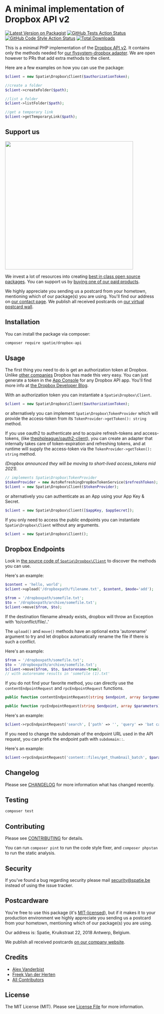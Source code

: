 # A minimal implementation of Dropbox API v2

[![Latest Version on Packagist](https://img.shields.io/packagist/v/spatie/dropbox-api.svg?style=flat-square)](https://packagist.org/packages/spatie/dropbox-api)
[![GitHub Tests Action Status](https://img.shields.io/github/actions/workflow/status/spatie/dropbox-api/run-tests.yml?label=tests&style=flat-square)](https://github.com/spatie/dropbox-api/actions?query=workflow%3ATests+branch%3Amaster)
[![GitHub Code Style Action Status](https://img.shields.io/github/actions/workflow/status/spatie/dropbox-api/code-style.yml?label=code%20style&style=flat-square)](https://github.com/spatie/dropbox-api/actions?query=workflow%3A"Check+%26+fix+styling"+branch%3Amaster)
[![Total Downloads](https://img.shields.io/packagist/dt/spatie/dropbox-api.svg?style=flat-square)](https://packagist.org/packages/spatie/dropbox-api)


This is a minimal PHP implementation of the [Dropbox API v2](https://www.dropbox.com/developers/documentation/http/overview). It contains only the methods needed for [our flysystem-dropbox adapter](https://github.com/spatie/flysystem-dropbox). We are open however to PRs that add extra methods to the client. 

Here are a few examples on how you can use the package:

```php
$client = new Spatie\Dropbox\Client($authorizationToken);

//create a folder
$client->createFolder($path);

//list a folder
$client->listFolder($path);

//get a temporary link
$client->getTemporaryLink($path);
```

## Support us

[<img src="https://github-ads.s3.eu-central-1.amazonaws.com/dropbox-api.jpg?t=1" width="419px" />](https://spatie.be/github-ad-click/dropbox-api)

We invest a lot of resources into creating [best in class open source packages](https://spatie.be/open-source). You can support us by [buying one of our paid products](https://spatie.be/open-source/support-us).

We highly appreciate you sending us a postcard from your hometown, mentioning which of our package(s) you are using. You'll find our address on [our contact page](https://spatie.be/about-us). We publish all received postcards on [our virtual postcard wall](https://spatie.be/open-source/postcards).

## Installation

You can install the package via composer:

``` bash
composer require spatie/dropbox-api
```

## Usage

The first thing you need to do is get an authorization token at Dropbox. Unlike [other companies](https://google.com) Dropbox has made this very easy. You can just generate a token in the [App Console](https://www.dropbox.com/developers/apps) for any Dropbox API app. You'll find more info at [the Dropbox Developer Blog](https://blogs.dropbox.com/developers/2014/05/generate-an-access-token-for-your-own-account/).

With an authorization token you can instantiate a `Spatie\Dropbox\Client`.

```php
$client = new Spatie\Dropbox\Client($authorizationToken);
```

or alternatively you can implement `Spatie\Dropbox\TokenProvider` 
which will provide the access-token from its 
`TokenProvider->getToken(): string` method.

If you use oauth2 to authenticate and to acquire refresh-tokens and access-tokens,
(like [thephpleague/oauth2-client](https://github.com/thephpleague/oauth2-client)),
you can create an adapter that internally takes care of token-expiration and refreshing tokens, 
and at runtime will supply the access-token via the `TokenProvider->getToken(): string` method.

*(Dropbox announced they will be moving to short-lived access_tokens mid 2021).*


```php
// implements Spatie\Dropbox\TokenProvider
$tokenProvider = new AutoRefreshingDropBoxTokenService($refreshToken);
$client = new Spatie\Dropbox\Client($tokenProvider);
```



or alternatively you can authenticate as an App using your App Key & Secret.

```php
$client = new Spatie\Dropbox\Client([$appKey, $appSecret]);
```

If you only need to access the public endpoints you can instantiate `Spatie\Dropbox\Client` without any arguments.

```php
$client = new Spatie\Dropbox\Client();
```

## Dropbox Endpoints

Look in [the source code of `Spatie\Dropbox\Client`](https://github.com/spatie/dropbox-api/blob/master/src/Client.php) to discover the methods you can use.

Here's an example:

```php
$content = 'hello, world';
$client->upload('/dropboxpath/filename.txt', $content, $mode='add');

$from = '/dropboxpath/somefile.txt';
$to = '/dropboxpath/archive/somefile.txt';
$client->move($from, $to);
```

If the destination filename already exists, dropbox will throw an Exception with 'to/conflict/file/..'

The ``upload()`` and ``move()`` methods have an optional extra 'autorename' argument 
to try and let dropbox automatically rename the file if there is such a conflict.

Here's an example:

```php
$from = '/dropboxpath/somefile.txt';
$to = '/dropboxpath/archive/somefile.txt';
$client->move($from, $to, $autorename=true);
// with autorename results in 'somefile (1).txt'
```


If you do not find your favorite method, you can directly use the `contentEndpointRequest` and `rpcEndpointRequest` functions.

```php
public function contentEndpointRequest(string $endpoint, array $arguments, $body): ResponseInterface

public function rpcEndpointRequest(string $endpoint, array $parameters): array
```

Here's an example:

```php
$client->rpcEndpointRequest('search', ['path' => '', 'query' => 'bat cave']);
```

If you need to change the subdomain of the endpoint URL used in the API request, you can prefix the endpoint path with `subdomain::`.

Here's an example:

```php
$client->rpcEndpointRequest('content::files/get_thumbnail_batch', $parameters);
```

## Changelog

Please see [CHANGELOG](CHANGELOG.md) for more information what has changed recently.

## Testing

``` bash
composer test
```

## Contributing

Please see [CONTRIBUTING](https://github.com/spatie/.github/blob/main/CONTRIBUTING.md) for details.

You can run `composer pint` to run the code style fixer, and `composer phpstan` to run the static analysis.

## Security

If you've found a bug regarding security please mail [security@spatie.be](mailto:security@spatie.be) instead of using the issue tracker.

## Postcardware

You're free to use this package (it's [MIT-licensed](LICENSE.md)), but if it makes it to your production environment we highly appreciate you sending us a postcard from your hometown, mentioning which of our package(s) you are using.

Our address is: Spatie, Kruikstraat 22, 2018 Antwerp, Belgium.

We publish all received postcards [on our company website](https://spatie.be/en/opensource/postcards).

## Credits

- [Alex Vanderbist](https://github.com/AlexVanderbist)
- [Freek Van der Herten](https://github.com/freekmurze)
- [All Contributors](../../contributors)

## License

The MIT License (MIT). Please see [License File](LICENSE.md) for more information.
